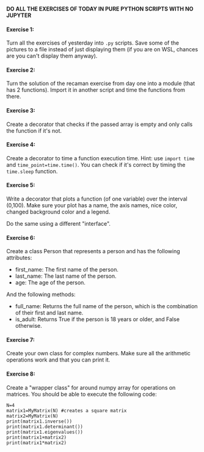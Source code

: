 **DO ALL THE EXERCISES OF TODAY IN PURE PYTHON SCRIPTS WITH NO JUPYTER**

#### Exercise 1:

Turn all the exercises of yesterday into `.py` scripts. Save some of the pictures to a file instead of just displaying them (if you are on WSL, chances are you can't display them anyway).

#### Exercise 2:

Turn the solution of the recaman exercise from day one into a module (that has 2 functions). Import it in another script and time the functions from there.

#### Exercise 3:

Create a decorator that checks if the passed array is empty and only calls the function if it's not.

#### Exercise 4:

Create a decorator to time a function execution time. Hint: use `import time` and `time_point=time.time()`. You can check if it's correct by timing the `time.sleep` function.

#### Exercise 5:

Write a decorator that plots a function (of one variable) over the interval (0,100). Make sure your plot has a name, the axis names, nice color, changed background color and a legend.

Do the same using a different "interface".

#### Exercise 6:
Create a class Person that represents a person and has the following attributes:

 - first_name: The first name of the person.
 - last_name: The last name of the person.
 - age: The age of the person.

And the following methods:

 - full_name: Returns the full name of the person, which is the combination of their first and last name.
 - is_adult: Returns True if the person is 18 years or older, and False otherwise.

#### Exercise 7:
Create your own class for complex numbers. Make sure all the arithmetic operations work and that you can print it.

#### Exercise 8:
Create a "wrapper class" for around numpy array for operations on matrices. You should be able to execute the following code:

```
N=4
matrix1=MyMatrix(N) #creates a square matrix
matrix2=MyMatrix(N)
print(matrix1.inverse())
print(matrix1.determinant())
print(matrix1.eigenvalues())
print(matrix1+matrix2)
print(matrix1*matrix2)
```




